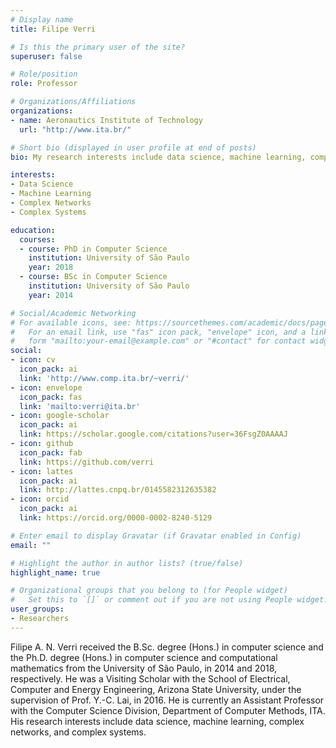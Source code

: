 ```yaml
---
# Display name
title: Filipe Verri

# Is this the primary user of the site?
superuser: false

# Role/position
role: Professor

# Organizations/Affiliations
organizations:
- name: Aeronautics Institute of Technology
  url: "http://www.ita.br/"

# Short bio (displayed in user profile at end of posts)
bio: My research interests include data science, machine learning, complex networks, and complex systems.

interests:
- Data Science
- Machine Learning
- Complex Networks
- Complex Systems

education:
  courses:
  - course: PhD in Computer Science
    institution: University of São Paulo
    year: 2018
  - course: BSc in Computer Science
    institution: University of São Paulo
    year: 2014

# Social/Academic Networking
# For available icons, see: https://sourcethemes.com/academic/docs/page-builder/#icons
#   For an email link, use "fas" icon pack, "envelope" icon, and a link in the
#   form "mailto:your-email@example.com" or "#contact" for contact widget.
social:
- icon: cv
  icon_pack: ai
  link: 'http://www.comp.ita.br/~verri/'
- icon: envelope
  icon_pack: fas
  link: 'mailto:verri@ita.br'
- icon: google-scholar
  icon_pack: ai
  link: https://scholar.google.com/citations?user=36FsgZ0AAAAJ
- icon: github
  icon_pack: fab
  link: https://github.com/verri
- icon: lattes
  icon_pack: ai
  link: http://lattes.cnpq.br/0145582312635382
- icon: orcid
  icon_pack: ai
  link: https://orcid.org/0000-0002-8240-5129

# Enter email to display Gravatar (if Gravatar enabled in Config)
email: ""

# Highlight the author in author lists? (true/false)
highlight_name: true

# Organizational groups that you belong to (for People widget)
#   Set this to `[]` or comment out if you are not using People widget.
user_groups:
- Researchers
---
```


Filipe A. N. Verri received the B.Sc. degree (Hons.) in computer science
and the Ph.D. degree (Hons.) in computer science and computational mathematics
from the University of São Paulo, in 2014 and 2018, respectively. He was
a Visiting Scholar with the School of Electrical, Computer and Energy
Engineering, Arizona State University, under the supervision of Prof. Y.-C.
Lai, in 2016. He is currently an Assistant Professor with the Computer Science
Division, Department of Computer Methods, ITA. His research interests include
data science, machine learning, complex networks, and complex systems.
